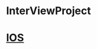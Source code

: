 # InterViewProject

[IOS](https://github.com/HwangWoonChun/InterViewProject/blob/master/IOS.md)
===========
